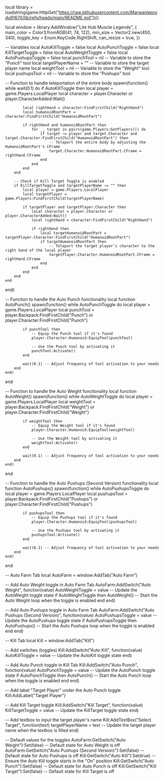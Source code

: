 local library = loadstring(game:HttpGet("https://raw.githubusercontent.com/Marwanleprodu91670/lib/refs/heads/main/README.md"))()

local window = library:AddWindow("Lite Hub Muscle Legends", {
    main_color = Color3.fromRGB(41, 74, 122),
    min_size = Vector2.new(450, 340),
    toggle_key = Enum.KeyCode.RightShift,
    can_resize = true,
})

-- Variables
local AutoKillToggle = false
local AutoPunchToggle = false
local KillTargetToggle = false
local AutoWeightToggle = false
local AutoPushupsToggle = false
local punchTool = nil  -- Variable to store the "Punch" tool
local targetPlayerName = ""  -- Variable to store the target player name
local weightTool = nil  -- Variable to store the "Weight" tool
local pushupsTool = nil  -- Variable to store the "Pushups" tool

-- Function to handle teleportation of the entire body
spawn(function()
    while wait(0.1) do
        if AutoKillToggle then
            local player = game.Players.LocalPlayer
            local character = player.Character or player.CharacterAdded:Wait()

            local rightHand = character:FindFirstChild("RightHand")
            local humanoidRootPart = character:FindFirstChild("HumanoidRootPart")

            if rightHand and humanoidRootPart then
                for _, target in pairs(game.Players:GetPlayers()) do
                    if target ~= player and target.Character and target.Character:FindFirstChild("HumanoidRootPart") then
                        -- Teleport the entire body by adjusting the HumanoidRootPart's CFrame
                        target.Character.HumanoidRootPart.CFrame = rightHand.CFrame
                    end
                end
            end
        end

        -- Check if Kill Target Toggle is enabled
        if KillTargetToggle and targetPlayerName ~= "" then
            local player = game.Players.LocalPlayer
            local targetPlayer = game.Players:FindFirstChild(targetPlayerName)

            if targetPlayer and targetPlayer.Character then
                local character = player.Character or player.CharacterAdded:Wait()
                local rightHand = character:FindFirstChild("RightHand")

                if rightHand then
                    local targetHumanoidRootPart = targetPlayer.Character:FindFirstChild("HumanoidRootPart")
                    if targetHumanoidRootPart then
                        -- Teleport the target player's character to the right hand of the local player
                        targetPlayer.Character.HumanoidRootPart.CFrame = rightHand.CFrame
                    end
                end
            end
        end
    end
end)

-- Function to handle the Auto Punch functionality
local function AutoPunch()
    spawn(function()
        while AutoPunchToggle do
            local player = game.Players.LocalPlayer
            local punchTool = player.Backpack:FindFirstChild("Punch") or player.Character:FindFirstChild("Punch")
            
            if punchTool then
                -- Equip the Punch tool if it's found
                player.Character.Humanoid:EquipTool(punchTool)

                -- Use the Punch tool by activating it
                punchTool:Activate()
            end
            
            wait(0.1) -- Adjust frequency of tool activation to your needs
        end
    end)
end

-- Function to handle the Auto Weight functionality
local function AutoWeight()
    spawn(function()
        while AutoWeightToggle do
            local player = game.Players.LocalPlayer
            local weightTool = player.Backpack:FindFirstChild("Weight") or player.Character:FindFirstChild("Weight")
            
            if weightTool then
                -- Equip the Weight tool if it's found
                player.Character.Humanoid:EquipTool(weightTool)

                -- Use the Weight tool by activating it
                weightTool:Activate()
            end
            
            wait(0.1) -- Adjust frequency of tool activation to your needs
        end
    end)
end

-- Function to handle the Auto Pushups (Second Version) functionality
local function AutoPushups()
    spawn(function()
        while AutoPushupsToggle do
            local player = game.Players.LocalPlayer
            local pushupsTool = player.Backpack:FindFirstChild("Pushups") or player.Character:FindFirstChild("Pushups")
            
            if pushupsTool then
                -- Equip the Pushups tool if it's found
                player.Character.Humanoid:EquipTool(pushupsTool)

                -- Use the Pushups tool by activating it
                pushupsTool:Activate()
            end
            
            wait(0.1) -- Adjust frequency of tool activation to your needs
        end
    end)
end

-- Auto Farm Tab
local AutoFarm = window:AddTab("Auto Farm")

-- Add Auto Weight toggle in Auto Farm Tab
AutoFarm:AddSwitch("Auto Weight", function(value)
    AutoWeightToggle = value  -- Update the AutoWeight toggle state
    if AutoWeightToggle then
        AutoWeight()  -- Start the Auto Weight loop when the toggle is enabled
    end
end)

-- Add Auto Pushups toggle in Auto Farm Tab
AutoFarm:AddSwitch("Auto Pushups (Second Version)", function(value)
    AutoPushupsToggle = value  -- Update the AutoPushups toggle state
    if AutoPushupsToggle then
        AutoPushups()  -- Start the Auto Pushups loop when the toggle is enabled
    end
end)

-- Kill Tab
local Kill = window:AddTab("Kill")

-- Add switches (toggles)
Kill:AddSwitch("Auto Kill", function(value)
    AutoKillToggle = value  -- Update the AutoKill toggle state
end)

-- Add Auto Punch toggle in Kill Tab
Kill:AddSwitch("Auto Punch", function(value)
    AutoPunchToggle = value  -- Update the AutoPunch toggle state
    if AutoPunchToggle then
        AutoPunch()  -- Start the Auto Punch loop when the toggle is enabled
    end
end)

-- Add label "Target Player" under the Auto Punch toggle
Kill:AddLabel("Target Player")

-- Add Kill Target toggle
Kill:AddSwitch("Kill Target", function(value)
    KillTargetToggle = value  -- Update the KillTarget toggle state
end)

-- Add textbox to input the target player's name
Kill:AddTextBox("Select Target", function(text)
    targetPlayerName = text  -- Update the target player name when the textbox is filled
end)


-- Default values for the toggles
AutoFarm:GetSwitch("Auto Weight"):Set(false)  -- Default state for Auto Weight is off
AutoFarm:GetSwitch("Auto Pushups (Second Version)"):Set(false)  -- Default state for Auto Pushups is off
Kill:GetSwitch("Auto Kill"):Set(true)  -- Ensure the Auto Kill toggle starts in the "On" position
Kill:GetSwitch("Auto Punch"):Set(false)  -- Default state for Auto Punch is off
Kill:GetSwitch("Kill Target"):Set(false)  -- Default state for Kill Target is off
